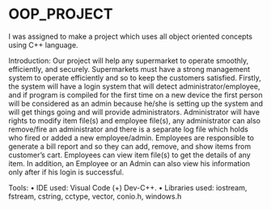 # OOP_PROJECT
I was assigned to make a project which uses all object oriented concepts using C++ language.

Introduction:
Our project will help any supermarket to operate smoothly, efficiently, and securely. Supermarkets must have a strong management system to operate efficiently and so to keep the customers satisfied. 
Firstly, the system will have a login system that will detect administrator/employee, and if program is compiled for the first time on a new device the first person will be considered as an admin because he/she is setting up the system and will get things going and will provide administrators. Administrator will have rights to modify item file(s) and employee file(s), any administrator can also remove/fire an administrator and there is a separate log file which holds who fired or added a new employee/admin.
Employees are responsible to generate a bill report and so they can add, remove, and show items from customer’s cart. Employees can view item file(s) to get the details of any item. In addition, an Employee or an Admin can also view his information only after if his login is successful.

Tools:
•	IDE used: Visual Code (+) Dev-C++.
•	Libraries used: iostream, fstream, cstring, cctype, vector, conio.h, windows.h
